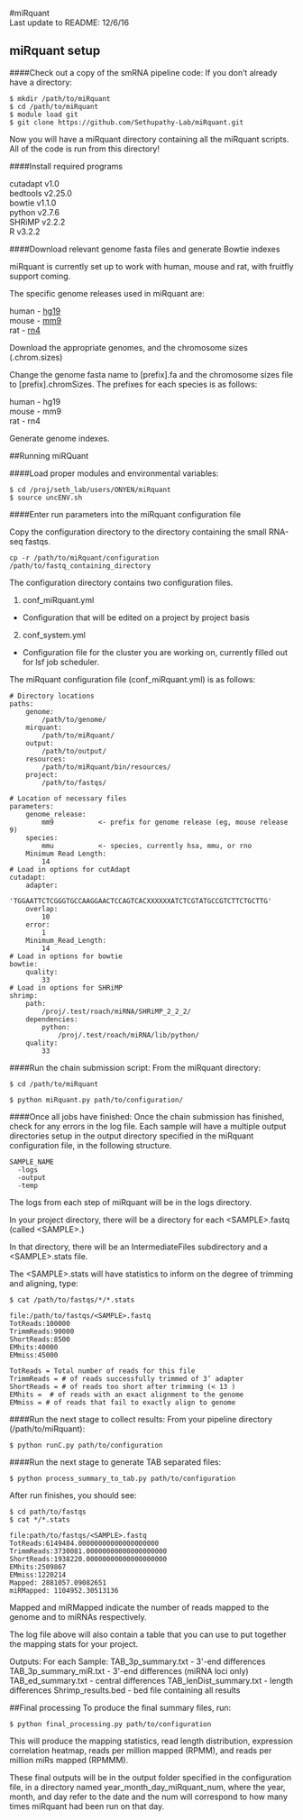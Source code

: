 #miRquant               
Last update to README: 12/6/16

## miRquant setup
####Check out a copy of the smRNA pipeline code:
If you don’t already have a directory:

```
$ mkdir /path/to/miRquant
$ cd /path/to/miRquant
$ module load git
$ git clone https://github.com/Sethupathy-Lab/miRquant.git
```

Now you will have a miRquant directory containing all the miRquant scripts.
All of the code is run from this directory!

####Install required programs

cutadapt v1.0  
bedtools v2.25.0  
bowtie v1.1.0  
python v2.7.6  
SHRiMP v2.2.2  
R v3.2.2  

####Download relevant genome fasta files and generate Bowtie indexes

miRquant is currently set up to work with human, mouse and rat, with fruitfly support coming.

The specific genome releases used in miRquant are:

human - [hg19](ftp://hgdownload.cse.ucsc.edu/goldenPath/hg19/bigZips/)  
mouse - [mm9](ftp://hgdownload.cse.ucsc.edu/goldenPath/mm9/bigZips/)  
rat - [rn4](ftp://hgdownload.cse.ucsc.edu/goldenPath/rn4/bigZips/)  

Download the appropriate genomes, and the chromosome sizes (<release>.chrom.sizes) 

Change the genome fasta name to [prefix].fa and the chromosome sizes file to [prefix].chromSizes.  The prefixes for each species is as follows:

human - hg19  
mouse - mm9  
rat - rn4  

Generate genome indexes.


##Running miRQuant

####Load proper modules and environmental variables:
```
$ cd /proj/seth_lab/users/ONYEN/miRquant
$ source uncENV.sh
```

####Enter run parameters into the miRquant configuration file

Copy the configuration directory to the directory containing the small RNA-seq fastqs.
```
cp -r /path/to/miRquant/configuration /path/to/fastq_containing_directory
```
The configuration directory contains two configuration files.

1. conf_miRquant.yml
  * Configuration that will be edited on a project by project basis
2. conf_system.yml
  * Configuration file for the cluster you are working on, currently filled out for lsf job scheduler.

The miRquant configuration file (conf_miRquant.yml) is as follows:
```
# Directory locations
paths:
    genome:
        /path/to/genome/
    mirquant:
        /path/to/miRquant/
    output:
        /path/to/output/
    resources:
        /path/to/miRquant/bin/resources/
    project:
        /path/to/fastqs/

# Location of necessary files
parameters:
    genome_release:
        mm9           <- prefix for genome release (eg, mouse release 9)
    species:
        mmu           <- species, currently hsa, mmu, or rno
    Minimum Read Length:
        14
# Load in options for cutAdapt
cutadapt:
    adapter:
        'TGGAATTCTCGGGTGCCAAGGAACTCCAGTCACXXXXXXATCTCGTATGCCGTCTTCTGCTTG'
    overlap:
        10
    error:
        1
    Minimum_Read_Length:
        14
# Load in options for bowtie
bowtie:
    quality:
        33
# Load in options for SHRiMP
shrimp:
    path:
        /proj/.test/roach/miRNA/SHRiMP_2_2_2/
    dependencies:
        python:
            /proj/.test/roach/miRNA/lib/python/
    quality:
        33
```

####Run the chain submission script:
From the miRquant directory:
```
$ cd /path/to/miRquant

$ python miRquant.py path/to/configuration/

```

####Once all jobs have finished:
Once the chain submission has finished, check for any errors in the log file.  Each sample will have a multiple output directories setup in the output directory specified in the miRquant configuration file, in the following structure.
```
SAMPLE_NAME
  -logs
  -output
  -temp
```

The logs from each step of miRquant will be in the logs directory.  

In your project directory, there will be a directory for each \<SAMPLE\>.fastq (called \<SAMPLE\>.)

In that directory, there will be an IntermediateFiles subdirectory and a \<SAMPLE\>.stats file.

The \<SAMPLE\>.stats will have statistics to inform on the degree of trimming and aligning, type:
```
$ cat /path/to/fastqs/*/*.stats

file:/path/to/fastqs/<SAMPLE>.fastq
TotReads:100000
TrimmReads:90000
ShortReads:8500
EMhits:40000
EMmiss:45000

TotReads = Total number of reads for this file
TrimmReads = # of reads successfully trimmed of 3’ adapter
ShortReads = # of reads too short after trimming (< 13 )
EMhits =  # of reads with an exact alignment to the genome
EMmiss = # of reads that fail to exactly align to genome
```

####Run the next stage to collect results:
From your pipeline directory (/path/to/miRquant):
```
$ python runC.py path/to/configuration
```

####Run the next stage to generate TAB separated files:
```
$ python process_summary_to_tab.py path/to/configuration
```
After run finishes, you should see:
```
$ cd path/to/fastqs
$ cat */*.stats

file:path/to/fastqs/<SAMPLE>.fastq
TotReads:6149484.00000000000000000000
TrimmReads:3730081.00000000000000000000
ShortReads:1938220.00000000000000000000
EMhits:2509867
EMmiss:1220214
Mapped: 2881057.09082651
miRMapped: 1104952.30513136
```

Mapped and miRMapped indicate the number of reads mapped to the genome and to miRNAs respectively.

The log file above will also contain a table that you can use to put together the mapping stats for your project.

Outputs:
For each Sample:
  TAB_3p_summary.txt       -   3'-end differences
  TAB_3p_summary_miR.txt   -   3'-end differences (miRNA loci only)
  TAB_ed_summary.txt       -   central differences
  TAB_lenDist_summary.txt  -   length differences
  Shrimp_results.bed       -   bed file containing all results

##Final processing
To produce the final summary files, run:
```
$ python final_processing.py path/to/configuration
```
This will produce the mapping statistics, read length distribution, expression correlation heatmap, reads per million mapped (RPMM), and reads per million miRs mapped (RPMMM).

These final outputs will be in the output folder specified in the configuration file, in a directory named year_month_day_miRquant_num, where the year, month, and day refer to the date and the num will correspond to how many times miRquant had been run on that day.

